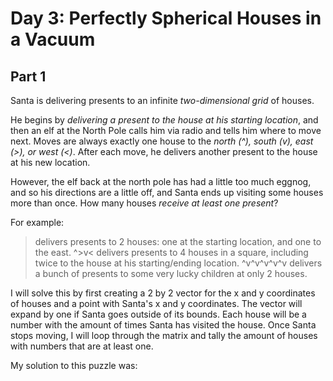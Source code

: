 # Day 3: Perfectly Spherical Houses in a Vacuum
## Part 1
Santa is delivering presents to an infinite *two-dimensional grid* of houses.

He begins by *delivering a present to the house at his starting location*, and then an elf at the North Pole calls him via radio and tells him where to move next. Moves are always exactly one house to the *north (^), south (v), east (>), or west (<)*. After each move, he delivers another present to the house at his new location.

However, the elf back at the north pole has had a little too much eggnog, and so his directions are a little off, and Santa ends up visiting some houses more than once. How many houses *receive at least one present*?

For example:

> delivers presents to 2 houses: one at the starting location, and one to the east.
^>v< delivers presents to 4 houses in a square, including twice to the house at his starting/ending location.
^v^v^v^v^v delivers a bunch of presents to some very lucky children at only 2 houses.

I will solve this by first creating a 2 by 2 vector for the x and y coordinates of houses and a point with Santa's x and y coordinates. The vector will expand by one if Santa goes outside of its bounds. Each house will be a number with the amount of times Santa has visited the house. Once Santa stops moving, I will loop through the matrix and tally the amount of houses with numbers that are at least one.

My solution to this puzzle was: 